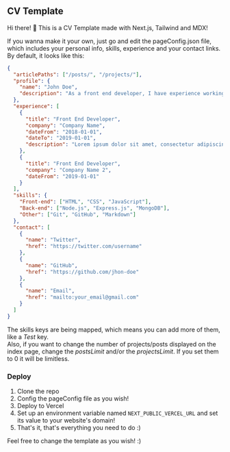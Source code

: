 ## CV Template

Hi there! :wave: This is a CV Template made with Next.js, Tailwind and MDX!

If you wanna make it your own, just go and edit the pageConfig.json file, which includes your personal info, skills, experience and your contact links. By default, it looks like this:

```json
{
  "articlePaths": ["/posts/", "/projects/"],
  "profile": {
    "name": "John Doe",
    "description": "As a front end developer, I have experience working with a variety of technologies and am skilled in creating responsive, dynamic interfaces that are easy to navigate on different devices. I am passionate about creating user-centered experiences and strive to stay up-to-date with the latest developments in front end technologies."
  },
  "experience": [
    {
      "title": "Front End Developer",
      "company": "Company Name",
      "dateFrom": "2018-01-01",
      "dateTo": "2019-01-01",
      "description": "Lorem ipsum dolor sit amet, consectetur adipiscing elit. Sed euismod, nisl nec lacinia tincidunt, nunc orci aliquam nisl, vitae ultricies nisl nunc eget lorem. Sed euismod, nisl nec lacinia tincidunt, nunc orci aliquam nisl, vitae ultricies nisl nunc eget lorem."
    },
    {
      "title": "Front End Developer",
      "company": "Company Name 2",
      "dateFrom": "2019-01-01"
    }
  ],
  "skills": {
    "Front-end": ["HTML", "CSS", "JavaScript"],
    "Back-end": ["Node.js", "Express.js", "MongoDB"],
    "Other": ["Git", "GitHub", "Markdown"]
  },
  "contact": [
    {
      "name": "Twitter",
      "href": "https://twitter.com/username"
    },
    {
      "name": "GitHub",
      "href": "https://github.com/jhon-doe"
    },
    {
      "name": "Email",
      "href": "mailto:your_email@gmail.com"
    }
  ]
}
```

The skills keys are being mapped, which means you can add more of them, like a _Test_ key.  
Also, if you want to change the number of projects/posts displayed on the index page, change the _postsLimit_ and/or the _projectsLimit_. If you set them to 0 it will be limitless.

### Deploy

1. Clone the repo
2. Config the pageConfig file as you wish!
3. Deploy to Vercel
4. Set up an environment variable named `NEXT_PUBLIC_VERCEL_URL` and set its value to your website's domain!
5. That's it, that's everything you need to do :)

Feel free to change the template as you wish! :)
